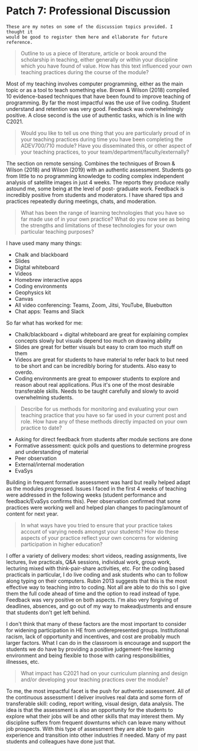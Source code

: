 # Patch 7: Professional Discussion

```{note}
These are my notes on some of the discussion topics provided. I thought it
would be good to register them here and ellaborate for future reference.
```

> Outline to us a piece of literature, article or book around the scholarship
> in teaching, either generally or within your discipline which you have found
> of value. How has this text influenced your own teaching practices during the
> course of the module?

Most of my teaching involves computer programming, either as the main topic or
as a tool to teach something else.
Brown & Wilson (2018) compiled 10 evidence-based techniques that have been
found to improve teaching of programming.
By far the most impactful was the use of live coding.
Student understand and retention was very good.
Feedback was overwhelmingly positive.
A close second is the use of authentic tasks, which is in line with C2021.

> Would you like to tell us one thing that you are particularly proud of in
> your teaching practices during time you have been completing the ADEV700/710
> module? Have you disseminated this, or other aspect of your teaching
> practices, to your team/department/faculty/externally?

The section on remote sensing.
Combines the techniques of Brown & Wilson (2018) and Wilson (2019) with an
authentic assessment.
Students go from little to no programming knowledge to coding complex
independent analysis of satellite images in just 4 weeks.
The reports they produce really astound me, some being at the level of post-
graduate work.
Feedback is incredibly positive from students and moderators.
I have shared tips and practices repeatedly during meetings, chats, and
moderation.

> What has been the range of learning technologies that you have so far made
> use of in your own practice? What do you now see as being the strengths and
> limitations of these technologies for your own particular teaching purposes?

I have used many many things:
* Chalk and blackboard
* Slides
* Digital whiteboard
* Videos
* Homebrew interactive apps
* Coding environments
* Geophysics kit
* Canvas
* All video conferencing: Teams, Zoom, Jitsi, YouTube, Bluebutton
* Chat apps: Teams and Slack

So far what has worked for me:

* Chalk/blackboard + digital whiteboard are great for explaining complex
  concepts slowly but visuals depend too much on drawing ability
* Slides are great for better visuals but easy to cram too much stuff on them
* Videos are great for students to have material to refer back to but need to
  be short and can be incredibly boring for students. Also easy to overdo.
* Coding environments are great to empower students to explore and reason about
  real applications. Plus it's one of the most desirable transferable skills.
  Needs to be taught carefully and slowly to avoid overwhelming students.

> Describe for us methods for monitoring and evaluating your own teaching
> practice that you have so far used in your current post and role. How have
> any of these methods directly impacted on your own practice to date?

* Asking for direct feedback from students after module sections are done
* Formative assessment: quick polls and questions to determine progress and
  understanding of material
* Peer observation
* External/internal moderation
* EvaSys

Building in frequent formative assessment was hard but really helped adapt as the
modules progressed.
Issues I faced in the first 4 weeks of teaching were addressed in the following
weeks (student performance and feedback/EvaSys confirms this).
Peer observation confirmed that some practices were working well and helped plan
changes to pacing/amount of content for next year.

> In what ways have you tried to ensure that your practice takes account of
> varying needs amongst your students? How do these aspects of your practice
> reflect your own concerns for widening participation in higher education?

I offer a variety of delivery modes: short videos, reading assignments, live lectures,
live practicals, Q&A sessions, individual work, group work, lecturing mixed with
think-pair-share activities, etc.
For the coding based practicals in particular, I do live coding and ask students who
can to follow along typing on their computers.
Rubin 2013 suggests that this is the most effective way to teaching intro to coding.
Not all are able to do this so I give them the full code ahead of time and the option
to read instead of type.
Feedback was very positive on both aspects.
I'm also very forgiving of deadlines, absences, and go out of my way to makeadjustments and ensure that students don't get left behind.

I don't think that many of these factors are the most important to consider for
widening participation in HE from underepresented groups.
Institutional racism, lack of opportunity and incentives, and cost are probably
much larger factors.
What I can do in the classroom is encourage and support the students we do have
by providing a positive judgement-free learning environment
and being flexible to those with caring responsibilities, illnesses, etc.

> What impact has C2021 had on your curriculum planning and design and/or
> developing your teaching practices over the module?

To me, the most impactful facet is the push for authentic assessment.
All of the continuous assessment I deliver involves real data and some form of transferable skill:
coding, report writing, visual design, data analysis.
The idea is that the assessment is also an opportunity for the students to explore what their jobs
will be and other skills that may interest them.
My discipline suffers from frequent downturns which can leave many without job prospects.
With this type of assessment they are able to gain experience and transition into other industries if
needed.
Many of my past students and colleagues have done just that.

